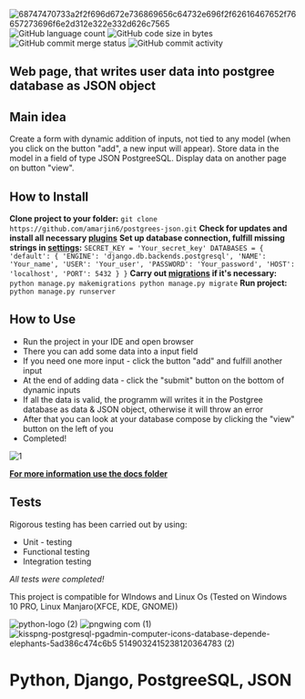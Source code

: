![68747470733a2f2f696d672e736869656c64732e696f2f62616467652f76657273696f6e2d312e322e332d626c7565](https://user-images.githubusercontent.com/86531927/156447715-47323250-a4d0-400d-914c-df659d1666c6.svg)
![GitHub language count](https://img.shields.io/github/languages/count/amarjin6/postgrees-json?color=red&logo=Github) 
![GitHub code size in bytes](https://img.shields.io/github/languages/code-size/amarjin6/postgrees-json?logo=gitbook&logoColor=green)
![GitHub commit merge status](https://img.shields.io/github/commit-status/amarjin6/postgrees-json/master/2d50390640570bbef9d750d0beaace5fb8f9508a)
![GitHub commit activity](https://img.shields.io/github/commit-activity/m/amarjin6/postgrees-json?label=activity&logo=Python&logoColor=yellow)
## Web page, that writes user data into postgree database as JSON object

## Main idea
Create a form with dynamic addition of inputs, not tied to any model (when you click on the button "add", a new input will appear). Store data in the model in a field of type JSON PostgreeSQL. Display data on another page on button "view".

## How to Install
**Clone project to your folder:**
`git clone https://github.com/amarjin6/postgrees-json.git`
**Check for updates and install all necessary [plugins](https://github.com/amarjin6/postgrees-json/tree/master/requirements)**
**Set up database connection, fulfill missing strings in [settings](https://github.com/amarjin6/postgrees-json/blob/master/project_2/project_2/settings.py):**
`SECRET_KEY = 'Your_secret_key'
DATABASES = {
    'default': {
        'ENGINE': 'django.db.backends.postgresql',
        'NAME': 'Your_name',
        'USER': 'Your_user',
        'PASSWORD': 'Your_password',
        'HOST': 'localhost',
        'PORT': 5432
    }
}`
**Сarry out [migrations](https://github.com/amarjin6/postgrees-json/tree/master/project_2/main/migrations) if it's necessary:**
`python manage.py makemigrations
 python manage.py migrate`
**Run project:**
`python manage.py runserver`
## How to Use
* Run the project in your IDE and open browser
* There you can add some data into a input field
* If you need one more input - click the button "add" and fulfill another input
* At the end of adding data - click the "submit" button on the bottom of dynamic inputs
* If all the data is valid, the programm will writes it in the Postgree database as data & JSON object, otherwise it will throw an error
* After that you can look at your database compose by clicking the "view" button on the left of you
* Completed!

![1](https://user-images.githubusercontent.com/86531927/156452131-e0f61519-0871-41d2-809a-2e88ba3d4fb6.jpg)
  
[**For more information use the docs folder**](https://github.com/amarjin6/postgrees-json/tree/master/docs/docs.md)

## Tests
Rigorous testing has been carried out by using:
* Unit - testing
* Functional testing
* Integration testing

*All tests were completed!*

This project is compatible for WIndows and Linux Os
(Tested on Windows 10 PRO, Linux Manjaro(XFCE, KDE, GNOME))

![python-logo (2)](https://user-images.githubusercontent.com/86531927/156536220-5db566c6-9e2d-4c92-a239-2292bad68333.png)
![pngwing com (1)](https://user-images.githubusercontent.com/86531927/156533882-4e032fde-da53-4e4d-b0cf-498cbaa98eea.png)
![kisspng-postgresql-pgadmin-computer-icons-database-depende-elephants-5ad386c474c6b5 5149032415238120364783 (2)](https://user-images.githubusercontent.com/86531927/156536817-2becbc13-c4b4-4f49-b133-6c1940e4fd91.png)

# Python, Django, PostgreeSQL, JSON
